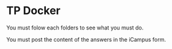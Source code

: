 # TP Docker

You must folow each folders to see what you must do.

You must post the content of the answers in the iCampus form.
